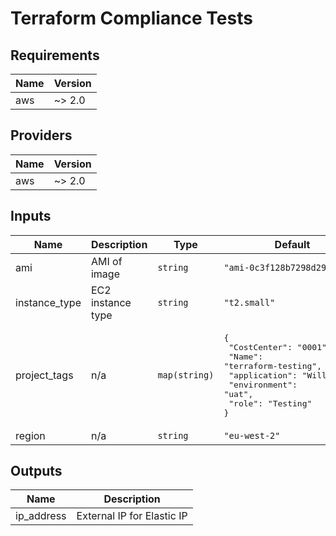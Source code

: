 # Terraform Compliance Tests

## Requirements

| Name | Version |
|------|---------|
| aws | ~> 2.0 |

## Providers

| Name | Version |
|------|---------|
| aws | ~> 2.0 |

## Inputs

| Name | Description | Type | Default | Required |
|------|-------------|------|---------|:--------:|
| ami | AMI of image | `string` | `"ami-0c3f128b7298d29b9"` | no |
| instance\_type | EC2 instance type | `string` | `"t2.small"` | no |
| project\_tags | n/a | `map(string)` | <pre>{<br>  "CostCenter": "0001",<br>  "Name": "terraform-testing",<br>  "application": "Will Hall",<br>  "environment": "uat",<br>  "role": "Testing"<br>}</pre> | no |
| region | n/a | `string` | `"eu-west-2"` | no |

## Outputs

| Name | Description |
|------|-------------|
| ip\_address | External IP for Elastic IP |
